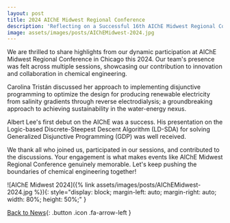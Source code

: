 ```yaml
---
layout: post
title: 2024 AIChE Midwest Regional Conference
description: 'Reflecting on a Successful 16th AIChE Midwest Regional Conference!'
image: assets/images/posts/AIChEMidwest-2024.jpg
---
```


We are thrilled to share highlights from our dynamic participation at AIChE Midwest Regional Conference in Chicago this 2024. Our team's presence was felt across multiple sessions, showcasing our contribution to innovation and collaboration in chemical engineering.

Carolina Tristán discussed her approach to implementing disjunctive programming to optimize the design for producing renewable electricity from salinity gradients through reverse electrodialysis; a groundbreaking approach to achieving sustainability in the water-energy nexus.

Albert Lee's first debut on the AIChE was a success. His presentation on the Logic-based Discrete-Steepest Descent Algorithm (LD-SDA) for solving Generalized Disjunctive Programming (GDP) was well received.

We thank all who joined us, participated in our sessions, and contributed to the discussions. Your engagement is what makes events like AIChE Midwest Regional Conference genuinely memorable. Let's keep pushing the boundaries of chemical engineering together!

![AIChE Midwest 2024]({% link assets/images/posts/AIChEMidwest-2024.jpg %}){: style="display: block; margin-left: auto; margin-right: auto; width: 80%; height: 50%;" }

[Back to News](/3-news.html){: .button .icon .fa-arrow-left }
